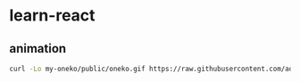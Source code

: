# learn-react

## animation
```bash
curl -Lo my-oneko/public/oneko.gif https://raw.githubusercontent.com/adryd325/oneko.js/main/oneko.gif
```
